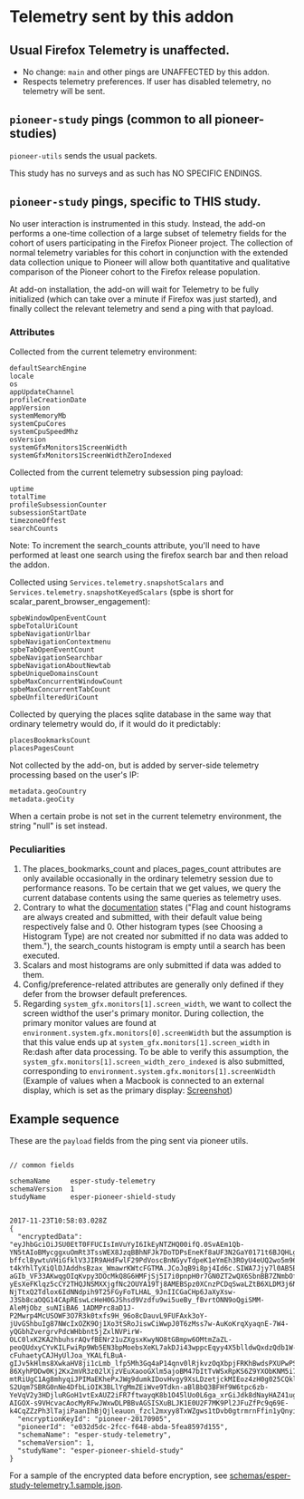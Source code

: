 # Telemetry sent by this addon

## Usual Firefox Telemetry is unaffected.

- No change: `main` and other pings are UNAFFECTED by this addon.
- Respects telemetry preferences.  If user has disabled telemetry, no telemetry will be sent.

## `pioneer-study` pings (common to all pioneer-studies)

`pioneer-utils` sends the usual packets.

This study has no surveys and as such has NO SPECIFIC ENDINGS.

## `pioneer-study` pings, specific to THIS study.

No user interaction is instrumented in this study. Instead, the add-on performs a one-time collection of a large 
subset of telemetry fields for the cohort of users participating in the Firefox Pioneer project. The collection of 
normal telemetry variables for this cohort in conjunction with the extended data collection unique to Pioneer will 
allow both quantitative and qualitative comparison of the Pioneer cohort to the Firefox release population. 

At add-on installation, the add-on will wait for Telemetry to be fully initialized 
(which can take over a minute if Firefox was just started), and finally collect the relevant telemetry and send a ping with that payload.

### Attributes

Collected from the current telemetry environment:

```
defaultSearchEngine
locale
os
appUpdateChannel
profileCreationDate
appVersion
systemMemoryMb
systemCpuCores
systemCpuSpeedMhz
osVersion
systemGfxMonitors1ScreenWidth
systemGfxMonitors1ScreenWidthZeroIndexed
``` 

Collected from the current telemetry subsession ping payload: 

```
uptime
totalTime
profileSubsessionCounter
subsessionStartDate
timezoneOffest
searchCounts
```

Note: To increment the search_counts attribute, you'll need to have performed at least one search using the firefox search bar and then reload the addon.

Collected using `Services.telemetry.snapshotScalars` and `Services.telemetry.snapshotKeyedScalars` (spbe is short for scalar_parent_browser_engagement):

```
spbeWindowOpenEventCount
spbeTotalUriCount
spbeNavigationUrlbar
spbeNavigationContextmenu
spbeTabOpenEventCount
spbeNavigationSearchbar
spbeNavigationAboutNewtab
spbeUniqueDomainsCount
spbeMaxConcurrentWindowCount
spbeMaxConcurrentTabCount
spbeUnfilteredUriCount
``` 

Collected by querying the places sqlite database in the same way that ordinary telemetry would do, if it would do it predictably:

```
placesBookmarksCount
placesPagesCount
``` 

Not collected by the add-on, but is added by server-side telemetry processing based on the user's IP:

```
metadata.geoCountry
metadata.geoCity
```

When a certain probe is not set in the current telemetry environment, the string "null" is set instead. 

### Peculiarities

1. The places_bookmarks_count and places_pages_count attributes are only available occasionally in the ordinary telemetry session due to performance reasons. To be certain that we get values, we query the current database contents using the same queries as telemetry uses. 
1. Contrary to what the [documentation](https://firefox-source-docs.mozilla.org/toolkit/components/telemetry/telemetry/data/main-ping.html) states ("Flag and count histograms are always created and submitted, with their default value being respectively false and 0. Other histogram types (see Choosing a Histogram Type) are not created nor submitted if no data was added to them."), the search_counts histogram is empty until a search has been executed.
1. Scalars and most histograms are only submitted if data was added to them.
1. Config/preference-related attributes are generally only defined if they defer from the browser default preferences.
1. Regarding `system_gfx.monitors[1].screen_width`, we want to collect the screen widthof the user's primary monitor. During collection, the primary monitor values are found at `environment.system.gfx.monitors[0].screenWidth` but the assumption is that this value ends up at `system_gfx.monitors[1].screen_width` in Re:dash after data processing. To be able to verify this assumption, the `system_gfx.monitors[1].screen_width_zero_indexed` is also submitted, corresponding to `environment.system.gfx.monitors[1].screenWidth` (Example of values when a Macbook is connected to an external display, which is set as the primary display: [Screenshot](https://www.dropbox.com/s/u3hs2uy3sald4yr/Screenshot%202017-11-03%2014.05.06.png?dl=0))

## Example sequence

These are the `payload` fields from the ping sent via pioneer utils.

```

// common fields

schemaName     esper-study-telemetry
schemaVersion  1
studyName      esper-pioneer-shield-study


2017-11-23T10:58:03.028Z
{
  "encryptedData": "eyJhbGciOiJSU0EtT0FFUCIsImVuYyI6IkEyNTZHQ00ifQ.0SvAEm1Qb-YN5tAIoBMycggxuOmRt3TssWEX8JzqBBhNFJk7DoTDPsEneKf8aUF3N2GaY0171t6BJQHLgkHwxc_gQQ2Xo0cnTy8VwTxB1YKtIkJXvzKoEI9AXzbAfp6MYa3YgB1r71_So2yd77rMZCE8A9q8JO7_Txy5_3daWqajEntGY0W1iZMU3gK4RUUEKqam5QhWsJX8OyGPo-bffclBywtuVHiGfklV3JIR9AHdFwlF29PdVoscBnNGyvTdpeK1eYmEh3ROyU4eUQ2wo5m96VkIdbcDDVN0uMK8x7LA4Nj-t4kYhlTyXiQlDJAddhsBzax_WmawrKWtcFGTMA.JCoJqB9i8pj4Id6c.SIWA7Jjy7l0AB5Bf9CIZuLGo8aYvmDuF_2j4BUGid2yx72-aGIb_VF33AKwqgOIqKvpy3DOcMkQ8G6HMFjSj5I7i0pnpH0r7GN0ZT2wQX6SbnBB7ZNmbOf6V1c3kLPy2DIfSzc8bGa1DaGQkfTaeVBrTXnnisN_mVV5vdBh3ztGR8miEU6nHBlDGvqlC_sXgGsopA75Qi-yEsXeFKlqz5cCY2THQJNSMXXjgfNc2OUYA19Tj8AMEBSpz0XCnzPCDqSwaLZtB6XLDM3j6N21AuGjcFWGSsmbySBY_1g3Iw-NjTtxQ2Tdlox6IdNNdpih9T25FGyFoTLHAL_9JnIICGaCHp6JaXyXsw-J3Sb8caOQG14CApREswLcHeH0GJShsd9Vzdfu9wi5ueBy_fBvrtONN9oQgiSMM-AleMjObz_suNIiBA6_1ADMPrc8aD1J-P2Mwrp4McUSOWF3O7R3k0txfs9H_96o8cDauvL9FUFAxk3oY-jUvGShbuIg87NWcIxOZK9Oj1Xo3tSRoJiswCiWwpJ0T6zMss7w-AuKoKrqXyaqnE-7W4-yQGbhZvergrvPdcWHbbnt5jZxlNVPirW-OLC0lxK2KA2hbuhsrAQvfBENr21uZXgsxKwyNO8tGBmpw6OMtmZaZL-peoQUdxyCYvKILFwiRp9Wb5EN3bpMoebsXeKL7akDJi43wppcEqyy4X5blldwQxdzQdb1W-cFuhaetyCAJHyUlJoa_YKALfLBuA-gIJv5kHlms8XwkaHV8ji1cLmb_lfp5Mh3Gq4aP14qnv0lRjkvzOqXbpjFRKhBwdsPXUPwPS1TFkB71ncpspi21f_5in3Ky7r0itZmmZHuRHRO85fEPjYs-86XyhPDDw0Kj2Kx2mVR3z02lXjzVEuXaooGXlm5ajoBM47bItTvWSxRpKS6Z9YXObKNM5i7P_BsyhyOohrth1qCiW6YHWdo2UdXXqjIOhC_YgpJcpqLZ0DOyoLQEUEpn5lHT9bMal6azosFH9JIPvnkPO2IibficrOXXa3Q_TKuKFrije1sayVzFDfs1H-mtRiUgC1Ag8mhyqiJPIMaEKhePxJWg9dumkIDovHvgy9XsLDzetjckMIEoz4zH0g025CQklwwatHAMcwiCxttti9p4aWYgfD_BzAflIdcbKu1S2FAALVmewzQeUhnS9cXEGDy-S2Uqm7SBRG0nNe4DfbLiOIK3BLlYgMmZEiWve9Tdkn-aBlBbQ3BFHf9W6tpc6zb-YeVqV2y3HDjluRGoH1vtExAUZ2iFR7ftwayqK8b1O45lUo0L6ga_xrGiJdk8dNayHAZ41ugu6LjpRJetBw78nYVw36zUojPoJ1EetVf5MGG7fneSTWhEKHMT-AIGOX-s9VHcvacAocMyRFwJWxwDLPBBvAGSISXuBLJK1E0U2F7MK9Pl2JFuZfPc9q69E-k4CqZZzPh3lTajiPaanIhBjQjleauon_fzcl2mxyy8TxWZgws1tDvb0gtrmrnFfin1yQnyidpgFatCnp4xPEkKfns.iKZwjZFLb9f4euFDoKtIzw",
  "encryptionKeyId": "pioneer-20170905",
  "pioneerId": "e032d5dc-2fcc-f648-abda-5fea8597d155",
  "schemaName": "esper-study-telemetry",
  "schemaVersion": 1,
  "studyName": "esper-pioneer-shield-study"
}

```

For a sample of the encrypted data before encryption, see [schemas/esper-study-telemetry.1.sample.json](./schemas/esper-study-telemetry.1.sample.json).
